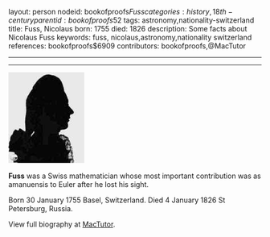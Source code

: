 layout: person
nodeid: bookofproofs$Fuss
categories: history,18th-century
parentid: bookofproofs$52
tags: astronomy,nationality-switzerland
title: Fuss, Nicolaus
born: 1755
died: 1826
description: Some facts about Nicolaus Fuss
keywords: fuss, nicolaus,astronomy,nationality switzerland
references: bookofproofs$6909
contributors: bookofproofs,@MacTutor

---


---

![Fuss.jpg](https://github.com/bookofproofs/bookofproofs.github.io/blob/main/_sources/_assets/images/portraits/Fuss.jpg?raw=true)

**Fuss** was a Swiss mathematician whose most important contribution was as amanuensis to Euler after he lost his sight.

Born 30 January 1755 Basel, Switzerland. Died 4 January 1826 St Petersburg, Russia.


View full biography at [MacTutor](https://mathshistory.st-andrews.ac.uk/Biographies/Fuss/).